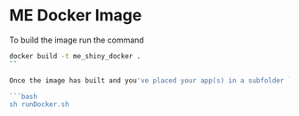# ME Docker Image

To build the image run the command 
```bash
docker build -t me_shiny_docker .
``

Once the image has built and you've placed your app(s) in a subfolder `apps/` then start the shiny server with the included bash script. 

```bash
sh runDocker.sh
````
